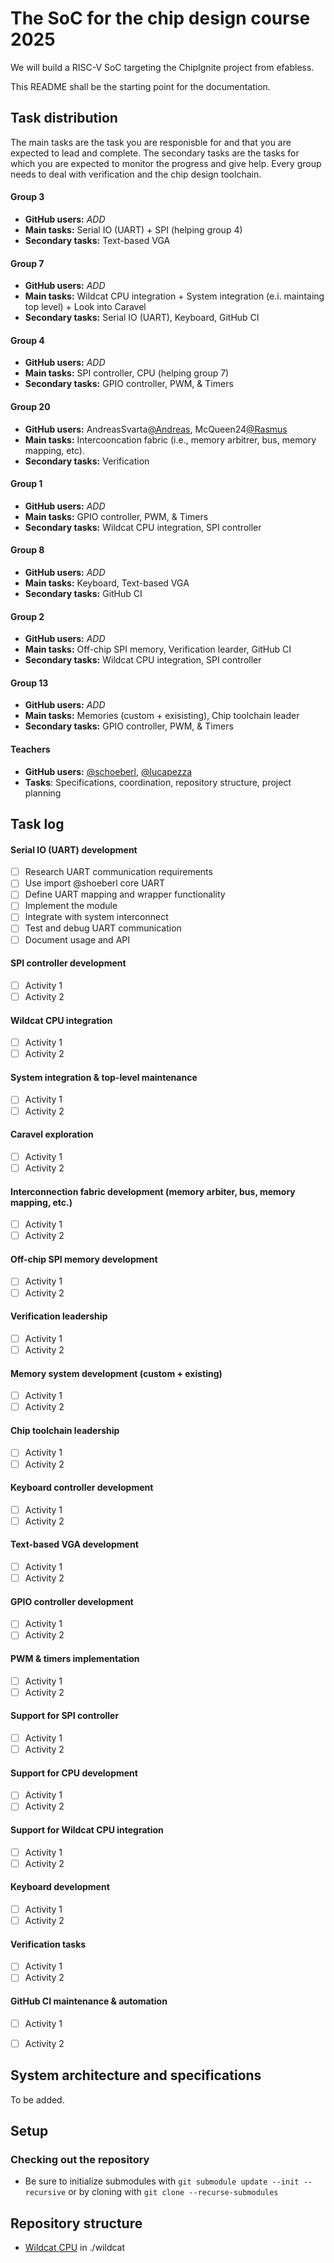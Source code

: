 # The SoC for the chip design course 2025

We will build a RISC-V SoC targeting the ChipIgnite project from efabless.

This README shall be the starting point for the documentation.

## Task distribution

The main tasks are the task you are responisble for and that you are expected to lead and complete. The secondary tasks are the tasks for which you are expected to monitor the progress and give help. Every group needs to deal with verification and the chip design toolchain.

#### Group 3
- **GitHub users:** *ADD* 
- **Main tasks:** Serial IO (UART) + SPI (helping group 4)
- **Secondary tasks:** Text-based VGA

#### Group 7
- **GitHub users:** *ADD* 
- **Main tasks:** Wildcat CPU integration + System integration (e.i. maintaing top level) + Look into Caravel
- **Secondary tasks:** Serial IO (UART), Keyboard, GitHub CI

#### Group 4
- **GitHub users:** *ADD* 
- **Main tasks:** SPI controller, CPU (helping group 7)
- **Secondary tasks:** GPIO controller, PWM, & Timers

#### Group 20 
- **GitHub users:** AndreasSvarta[@Andreas](https://github.com/AndreasSvarta), McQueen24[@Rasmus](https://github.com/McQueen24) 
- **Main tasks:** Intercooncation fabric (i.e., memory arbitrer, bus, memory mapping, etc).
- **Secondary tasks:** Verification

#### Group 1
- **GitHub users:** *ADD* 
- **Main tasks:** GPIO controller, PWM, & Timers
- **Secondary tasks:** Wildcat CPU integration, SPI controller

#### Group 8
- **GitHub users:** *ADD* 
- **Main tasks:** Keyboard, Text-based VGA
- **Secondary tasks:** GitHub CI

#### Group 2
- **GitHub users:** *ADD* 
- **Main tasks:** Off-chip SPI memory, Verification learder, GitHub CI
- **Secondary tasks:** Wildcat CPU integration, SPI controller

#### Group 13
- **GitHub users:** *ADD* 
- **Main tasks:** Memories (custom + exisisting), Chip toolchain leader
- **Secondary tasks:** GPIO controller, PWM, & Timers

#### Teachers
- **GitHub users:** [@schoeberl](https://www.github.com/schoeberl), [@lucapezza](https://www.github.com/lucapezza)
- **Tasks**: Specifications, coordination, repository structure, project planning

## Task log

#### Serial IO (UART) development
- [ ] Research UART communication requirements
- [ ] Use import @shoeberl core UART
- [ ] Define UART mapping and wrapper functionality
- [ ] Implement the module
- [ ] Integrate with system interconnect
- [ ] Test and debug UART communication
- [ ] Document usage and API

#### SPI controller development
- [ ] Activity 1
- [ ] Activity 2

#### Wildcat CPU integration
- [ ] Activity 1
- [ ] Activity 2

#### System integration & top-level maintenance
- [ ] Activity 1
- [ ] Activity 2

#### Caravel exploration
- [ ] Activity 1
- [ ] Activity 2

#### Interconnection fabric development (memory arbiter, bus, memory mapping, etc.)
- [ ] Activity 1
- [ ] Activity 2

#### Off-chip SPI memory development
- [ ] Activity 1
- [ ] Activity 2

#### Verification leadership
- [ ] Activity 1
- [ ] Activity 2

#### Memory system development (custom + existing)
- [ ] Activity 1
- [ ] Activity 2

#### Chip toolchain leadership
- [ ] Activity 1
- [ ] Activity 2

#### Keyboard controller development
- [ ] Activity 1
- [ ] Activity 2

#### Text-based VGA development
- [ ] Activity 1
- [ ] Activity 2

#### GPIO controller development
- [ ] Activity 1
- [ ] Activity 2

#### PWM & timers implementation
- [ ] Activity 1
- [ ] Activity 2

#### Support for SPI controller
- [ ] Activity 1
- [ ] Activity 2

#### Support for CPU development
- [ ] Activity 1
- [ ] Activity 2

#### Support for Wildcat CPU integration
- [ ] Activity 1
- [ ] Activity 2

#### Keyboard development
- [ ] Activity 1
- [ ] Activity 2

#### Verification tasks
- [ ] Activity 1
- [ ] Activity 2

#### GitHub CI maintenance & automation
- [ ] Activity 1
- [ ] Activity 2


## System architecture and specifications

To be added.


## Setup

### Checking out the repository

- Be sure to initialize submodules with `git submodule update --init --recursive` or by cloning with `git clone --recurse-submodules`

## Repository structure

- [Wildcat CPU](https://github.com/schoeberl/wildcat) in ./wildcat
